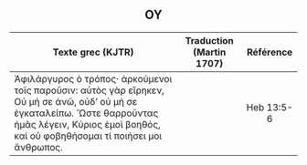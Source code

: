 <h2 align="center">ΟΥ</h2>

|Texte grec (KJTR)|Traduction (Martin 1707)|Référence|
|-----|-----|:---:
 Ἀφιλάργυρος ὁ τρόπος· ἀρκούμενοι τοῖς παροῦσιν: αὐτὸς γὰρ εἴρηκεν, Οὐ μή σε ἀνῶ, οὐδʼ οὐ μή σε ἐγκαταλείπω. Ὥστε θαρροῦντας ἡμᾶς λέγειν, Κύριος ἐμοὶ βοηθός, καὶ οὐ φοβηθήσομαι τί ποιήσει μοι ἄνθρωπος.||Heb 13:5-6|
